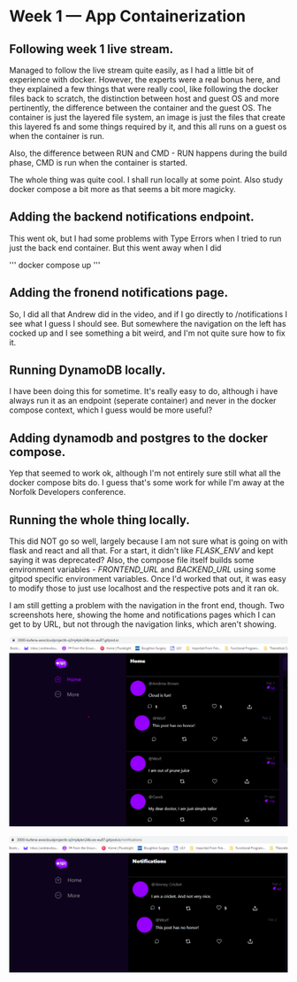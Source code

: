 # Week 1 — App Containerization

## Following week 1 live stream.

Managed to follow the live stream quite easily, as I had a little bit of experience with docker.  However, the experts were a real bonus here, and they explained a few things that were really cool, like following the docker files back to scratch, the distinction between host and guest OS and more pertinently, the difference between the container and the guest OS.  The container is just the layered file system, an image is just the files that create this layered fs and some things required by it, and this all runs on a guest os when the container is run.

Also, the difference between RUN and CMD - RUN happens during the build phase, CMD is run when the container is started.

The whole thing was quite cool.  I shall run locally at some point.  Also study docker compose a bit more as that seems a bit more magicky.

## Adding the backend notifications endpoint.

This went ok, but I had some problems with Type Errors when I tried to run just the back end container.  But this went away when I did

'''
docker compose up
'''

## Adding the fronend notifications page.

So, I did all that Andrew did in the video, and if I go directly to /notifications I see what I guess I should see.
But somewhere the navigation on the left has cocked up and I see something a bit weird, and I'm not quite sure how to fix it.

## Running DynamoDB locally.

I have been doing this for sometime.  It's really easy to do, although i have always run it as an endpoint (seperate container) and never in the docker compose context, which I guess would be more useful?  

## Adding dynamodb and postgres to the docker compose.

Yep that seemed to work ok, although I'm not entirely sure still what all the docker compose bits do.  I guess that's some work for while I'm away at the Norfolk Developers conference.

## Running the whole thing locally.

This did NOT go so well, largely because I am not sure what is going on with flask and react and all that.
For a start, it didn't like *FLASK_ENV* and kept saying it was deprecated?  Also, the compose file itself builds some environment variables - *FRONTEND_URL* and *BACKEND_URL* using some gitpod specific environment variables.  Once I'd worked that out, it was easy to modify those to just use localhost and the respective pots and it ran ok.

I am still getting a problem with the navigation in the front end, though.  Two screenshots here, showing the home and notifications pages which I can get to by URL, but not through the navigation links, which aren't showing.

<p><img src="./Screenshot 2023-02-21 194511.png"/>
<p><img src="./Screenshot 2023-02-21 194541.png"/>


